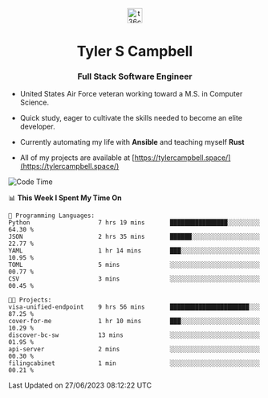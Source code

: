 <p align="center">
<a href="https://www.linkedin.com/in/t36campbell" target="blank"><img align="center" src="https://ik.imagekit.io/t36campbell/Portfolio/linkedin.png.original_m8bbGgPh6.png" alt="t36campbell" height="30" width="30" /></a>
</p>
<h1 align="center">Tyler S Campbell</h1>
<h3 align="center">Full Stack Software Engineer</h3>

* United States Air Force veteran working toward a M.S. in Computer Science.

* Quick study, eager to cultivate the skills needed to become an elite developer.

* Currently automating my life with **Ansible** and teaching myself **Rust**

* All of my projects are available at [https://tylercampbell.space/](https://tylercampbell.space/)

<!--START_SECTION:waka-->
![Code Time](http://img.shields.io/badge/Code%20Time-2%2C590%20hrs%207%20mins-blue)

📊 **This Week I Spent My Time On** 

```text
💬 Programming Languages: 
Python                   7 hrs 19 mins       ████████████████░░░░░░░░░   64.30 % 
JSON                     2 hrs 35 mins       ██████░░░░░░░░░░░░░░░░░░░   22.77 % 
YAML                     1 hr 14 mins        ███░░░░░░░░░░░░░░░░░░░░░░   10.95 % 
TOML                     5 mins              ░░░░░░░░░░░░░░░░░░░░░░░░░   00.77 % 
CSV                      3 mins              ░░░░░░░░░░░░░░░░░░░░░░░░░   00.45 % 

🐱‍💻 Projects: 
visa-unified-endpoint    9 hrs 56 mins       ██████████████████████░░░   87.25 % 
cover-for-me             1 hr 10 mins        ███░░░░░░░░░░░░░░░░░░░░░░   10.29 % 
discover-bc-sw           13 mins             ░░░░░░░░░░░░░░░░░░░░░░░░░   01.95 % 
api-server               2 mins              ░░░░░░░░░░░░░░░░░░░░░░░░░   00.30 % 
filingcabinet            1 min               ░░░░░░░░░░░░░░░░░░░░░░░░░   00.21 % 
```


 Last Updated on 27/06/2023 08:12:22 UTC
<!--END_SECTION:waka-->
